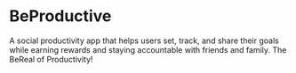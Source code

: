 # BeProductive
A social productivity app that helps users set, track, and share their goals while earning rewards and staying accountable with friends and family. The BeReal of Productivity!
